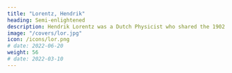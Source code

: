 ```yaml
---
title: "Lorentz, Hendrik"
heading: Semi-enlightened
description: Hendrik Lorentz was a Dutch Physicist who shared the 1902 Nobel Prize for the Zeeman effect
image: "/covers/lor.jpg"
icon: /icons/lor.png
# date: 2022-06-20
weight: 56
# date: 2022-03-10
---
```

